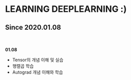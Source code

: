 LEARNING DEEPLEARNING :)
========================

## Since 2020.01.08
<br/><br/>
**01.08**
- Tensor의 개념 이해 및 실습
- 행렬곱 학습
- Autograd 개념 이해와 학습
